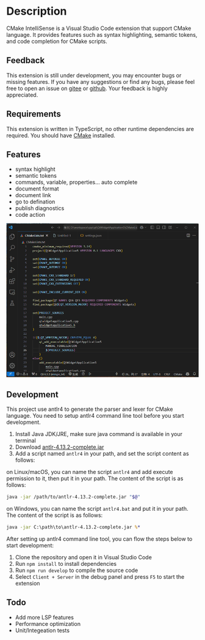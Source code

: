 # Description

CMake IntelliSense is a Visual Studio Code extension that support CMake language. It provides features such as syntax highlighting, semantic tokens, and code completion for CMake scripts. 

## Feedback

This extension is still under development, you may encounter bugs or missing features. If you have any suggestions or find any bugs, please feel free to open an issue on [gitee](https://gitee.com/openKylin/cmake-intellisence/issues) or [github](https://github.com/quanzhuo/cmake-intellisence/issues). Your feedback is highly appreciated.

## Requirements

This extension is written in TypeScript, no other runtime dependencies are required. You should have [CMake](https://cmake.org/download/) installed.

## Features

+ syntax highlight
+ semantic tokens
+ commands, variable, properties... auto complete
+ document format
+ document link
+ go to defination
+ publish diagnostics
+ code action

![demo](https://github.com/quanzhuo/cmake-intellisence/raw/main/images/demo.gif)

## Development

This project use antlr4 to generate the parser and lexer for CMake language. You need to setup antlr4 command line tool before you start development.

1. Install Java JDK/JRE, make sure java command is available in your terminal
2. Download [antlr-4.13.2-complete.jar](https://www.antlr.org/download/antlr-4.13.2-complete.jar)
3. Add a script named `antlr4` in your path, and set the script content as follows:

on Linux/macOS, you can name the script `antlr4` and add execute permission to it, then put it in your path. The content of the script is as follows:
```bash
java -jar /path/to/antlr-4.13.2-complete.jar "$@"
```

on Windows, you can name the script `antlr4.bat` and put it in your path. The content of the script is as follows:
```bat
java -jar C:\path\to\antlr-4.13.2-complete.jar %*
```

After setting up antlr4 command line tool, you can flow the steps below to start development:

1. Clone the repository and open it in Visual Studio Code
2. Run `npm install` to install dependencies
3. Run `npm run develop` to compile the source code
4. Select `Client + Server` in the debug panel and press `F5` to start the extension


## Todo

+ Add more LSP features
+ Performance optimization
+ Unit/Integeation tests
